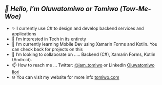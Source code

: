 ## _👋 Hello, I’m Oluwatomiwo or Tomiwo (Tow-Me-Woe)_
- ✨ I currently use C# to design and develop backend services and applications
- 👀 I’m interested in Tech in its entirety
- 🌱 I’m currently learning Mobile Dev using Xamarin Forms and Kotlin. You can check back for projects on this
- 💞️ I’m looking to collaborate on ..... Backend (C#), Xamarin Forms, Kotlin (Android). 
- 📫 How to reach me ... Twitter: [@iam_tomiwo](https://twitter.com/iam_tomiwo) or LinkedIn [Oluwatomiwo Ilori](https://www.linkedin.com/in/oluwatomiwo-ilori/)
- 🌐 You can visit my website for more info [tomiwo.com](https://tomiwo.com)


<!---
imostom/imostom is a ✨ special ✨ repository because its `README.md` (this file) appears on your GitHub profile.
You can click the Preview link to take a look at your changes.
--->
